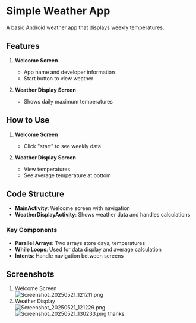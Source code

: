 # Simple Weather App

A basic Android weather app that displays weekly temperatures.

## Features 
1. **Welcome Screen**
    - App name and developer information
    - Start button to view weather

2. **Weather Display Screen**
    - Shows daily maximum temperatures

## How to Use 
1. **Welcome Screen**
    - Click "start" to see weekly data

2. **Weather Display Screen**
    - View temperatures
    - See average temperature at bottom

## Code Structure 
- **MainActivity**: Welcome screen with navigation
- **WeatherDisplayActivity**: Shows weather data and handles calculations
### Key Components 
- **Parallel Arrays**: Two arrays store days, temperatures
- **While Loops**: Used for data display and average calculation
- **Intents**: Handle navigation between screens

## Screenshots 
1. Welcome Screen  
   ![Screenshot_20250521_121211.png](Screenshot_20250521_121211.png)
2. Weather Display  
   ![Screenshot_20250521_121229.png](Screenshot_20250521_121229.png)
   ![Screenshot_20250521_130233.png](Screenshot_20250521_130233.png)
thanks.
